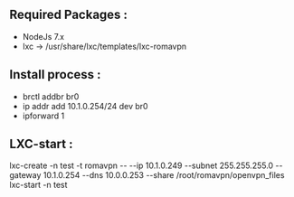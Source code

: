 Required Packages : 
-------------------
* NodeJs 7.x
* lxc -> /usr/share/lxc/templates/lxc-romavpn


Install process : 
-----------------
* brctl addbr br0
* ip addr add 10.1.0.254/24 dev br0
* ipforward 1 

LXC-start :
-----------
lxc-create -n test -t romavpn -- --ip 10.1.0.249 --subnet 255.255.255.0 --gateway 10.1.0.254 --dns 10.0.0.253 --share /root/romavpn/openvpn_files
lxc-start -n test

